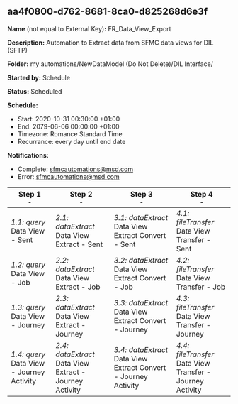 ## aa4f0800-d762-8681-8ca0-d825268d6e3f

**Name** (not equal to External Key)**:** FR_Data_View_Export

**Description:** Automation to Extract data from SFMC data views for DIL (SFTP)

**Folder:** my automations/NewDataModel (Do Not Delete)/DIL Interface/

**Started by:** Schedule

**Status:** Scheduled

**Schedule:**

* Start: 2020-10-31 00:30:00 +01:00
* End: 2079-06-06 00:00:00 +01:00
* Timezone: Romance Standard Time
* Recurrance: every day until end date

**Notifications:**

* Complete: sfmcautomations@msd.com
* Error: sfmcautomations@msd.com

| Step 1<br>_<small>-</small>_ | Step 2<br>_<small>-</small>_ | Step 3<br>_<small>-</small>_ | Step 4<br>_<small>-</small>_ |
| --- | --- | --- | --- |
| _1.1: query_<br>Data View - Sent | _2.1: dataExtract_<br>Data View Extract - Sent | _3.1: dataExtract_<br>Data View Extract Convert - Sent | _4.1: fileTransfer_<br>Data View Transfer - Sent |
| _1.2: query_<br>Data View - Job | _2.2: dataExtract_<br>Data View Extract - Job | _3.2: dataExtract_<br>Data View Extract Convert - Job | _4.2: fileTransfer_<br>Data View Transfer - Job |
| _1.3: query_<br>Data View - Journey | _2.3: dataExtract_<br>Data View Extract - Journey | _3.3: dataExtract_<br>Data View Extract Convert - Journey | _4.3: fileTransfer_<br>Data View Transfer - Journey |
| _1.4: query_<br>Data View - Journey Activity | _2.4: dataExtract_<br>Data View Extract - Journey Activity | _3.4: dataExtract_<br>Data View Extract Convert - Journey Activity | _4.4: fileTransfer_<br>Data View Transfer - Journey Activity |
